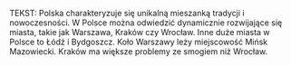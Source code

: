TEKST: Polska charakteryzuje się unikalną mieszanką tradycji i nowoczesności. W Polsce można odwiedzić dynamicznie rozwijające się miasta, takie jak Warszawa, Kraków czy Wrocław. Inne duże miasta w Polsce to Łódź i Bydgoszcz. Koło Warszawy leży miejscowość Mińsk Mazowiecki. Kraków ma większe problemy ze smogiem niż Wrocław.
